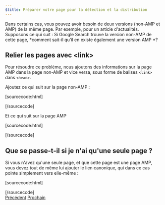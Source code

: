 ```yaml
---
$title: Préparer votre page pour la détection et la distribution
---
```


Dans certains cas, vous pouvez avoir besoin de deux versions (non-AMP et AMP) de la même page. Par exemple, pour un article d'actualités. Supposons ce qui suit : Si Google Search trouve la version non-AMP de cette page, *comment sait-il qu'il en existe également une version AMP *?

## Relier les pages avec &lt;link>

Pour résoudre ce problème, nous ajoutons des informations sur la page AMP dans la page non-AMP et vice versa, sous forme de balises `<link>` dans `<head>`.

Ajoutez ce qui suit sur la page non-AMP :

[sourcecode:html]
<link rel="amphtml" href="https://www.example.com/url/to/amp/document.html">
[/sourcecode]

Et ce qui suit sur la page AMP

[sourcecode:html]
<link rel="canonical" href="https://www.example.com/url/to/full/document.html">
[/sourcecode]

## Que se passe-t-il si je n'ai qu'une seule page ?

Si vous n'avez qu'une seule page, et que cette page est une page AMP, vous devez tout de même lui ajouter le lien canonique, qui dans ce cas pointe simplement vers elle-même :

[sourcecode:html]
<link rel="canonical" href="https://www.example.com/url/to/amp/document.html">
[/sourcecode]

<div class="prev-next-buttons">
  <a class="button prev-button" href="/fr/docs/tutorials/create/preview_and_validate.html"><span class="arrow-prev">Précédent</span></a>
  <a class="button next-button" href="/fr/docs/tutorials/create/publish.html"><span class="arrow-next">Prochain</span></a>
</div>
